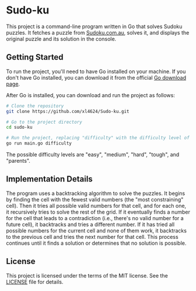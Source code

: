 # Sudo-ku

This project is a command-line program written in Go that solves Sudoku puzzles. It fetches a puzzle from [Sudoku.com.au](https://sudoku.com.au/), solves it, and displays the original puzzle and its solution in the console.

## Getting Started

To run the project, you'll need to have Go installed on your machine. If you don't have Go installed, you can download it from the official [Go download page](https://golang.org/dl/).

After Go is installed, you can download and run the project as follows:

```bash
# Clone the repository
git clone https://github.com/xl4624/Sudo-ku.git

# Go to the project directory
cd sudo-ku

# Run the project, replacing "difficulty" with the difficulty level of the puzzle you want to solve
go run main.go difficulty
```

The possible difficulty levels are "easy", "medium", "hard", "tough", and "parents".

## Implementation Details

The program uses a backtracking algorithm to solve the puzzles. It begins by finding the cell with the fewest valid numbers (the "most constraining" cell). Then it tries all possible valid numbers for that cell, and for each one, it recursively tries to solve the rest of the grid. If it eventually finds a number for the cell that leads to a contradiction (i.e., there's no valid number for a future cell), it backtracks and tries a different number. If it has tried all possible numbers for the current cell and none of them work, it backtracks to the previous cell and tries the next number for that cell. This process continues until it finds a solution or determines that no solution is possible.

## License

This project is licensed under the terms of the MIT license. See the [LICENSE](LICENSE) file for details.
